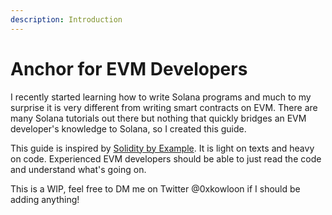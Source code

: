 ```yaml
---
description: Introduction
---
```


# Anchor for EVM Developers

I recently started learning how to write Solana programs and much to my surprise it is very different from writing smart contracts on EVM. There are many Solana tutorials out there but nothing that quickly bridges an EVM developer's knowledge to Solana,  so I created this guide.

This guide is inspired by [Solidity by Example](https://solidity-by-example.org/). It is light on texts and heavy on code. Experienced EVM developers should be able to just read the code and understand what's going on.

This is a WIP, feel free to DM me on Twitter @0xkowloon if I should be adding anything!
